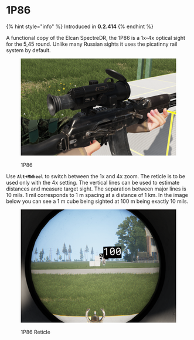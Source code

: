 # 1P86

{% hint style="info" %}
Introduced in **0.2.414**
{% endhint %}

A functional copy of the Elcan SpectreDR, the 1P86 is a 1x-4x optical sight for the 5,45 round. Unlike many Russian sights it uses the picatinny rail system by default. &#x20;

<figure><img src="../../../../../.gitbook/assets/image (37).png" alt=""><figcaption><p>1P86</p></figcaption></figure>

Use **`Alt+MWheel`** to switch between the 1x and 4x zoom. The reticle is to be used only with the 4x setting. The vertical lines can be used to estimate distances and measure target sight. The separation between major lines is 10 mils. 1 mil corresponds to 1 m spacing at a distance of 1 km. In the image below you can see a 1 m cube being sighted at 100 m being exactly 10 mils.

<figure><img src="../../../../../.gitbook/assets/image (36).png" alt=""><figcaption><p>1P86 Reticle</p></figcaption></figure>
